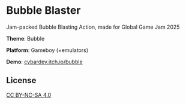 # Bubble Blaster

Jam-packed Bubble Blasting Action, made for Global Game Jam 2025

**Theme**: Bubble

**Platform**: Gameboy (+emulators)

**Demo**: [cybardev.itch.io/bubble](https://cybardev.itch.io/bubble)

## License

[CC BY-NC-SA 4.0](https://creativecommons.org/licenses/by-nc-sa/4.0/)

